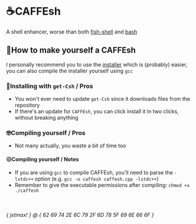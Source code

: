 # ☕CAFFEsh
A shell enhancer, worse than both [fish-shell](https://github.com/fish-shell/fish-shell) and [bash](https://www.gnu.org/software/bash/)

## 📒How to make yourself a CAFFEsh
I personally recommend you to use the [installer](https://github.com/MaxWasTakenYT/CAFFEsh) which is (probably) easier, you can also compile the installer yourself using `gcc`
### 🍵Installing with `get-Csh` / Pros
* You won't ever need to update `get-Csh` since it downloads files from the repository
* If there's an update for `CAFFEsh`, you can click install it in two clicks, without breaking anything

### 🤓Compiling yourself / Pros
* Not many actually, you waste a bit of time too
#### 😖Compiling yourself / Notes
* If you are using `gcc` to compile CAFFEsh, you'll need to parse the `-lstdc++` option (e.g. `gcc -o caffesh caffesh.cpp -lstdc++`)
* Remember to give the executable permissions after compiling: `chmod +x ./caffesh`

&nbsp;
###### { jstmax! } @ { 62 69 74 2E 6C 79 2F 6D 78 5F 69 6E 66 6F }
